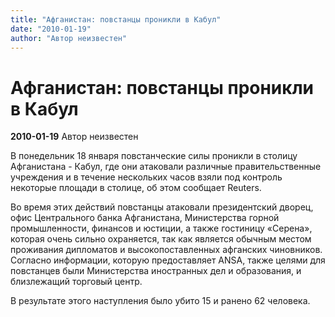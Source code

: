 ```yaml
---
title: "Афганистан: повстанцы проникли в Кабул"
date: "2010-01-19"
author: "Автор неизвестен"
---
```


# Афганистан: повстанцы проникли в Кабул

**2010-01-19** Автор неизвестен

В понедельник 18 января повстанческие силы проникли в столицу Афганистана - Кабул, где они атаковали различные правительственные учреждения и в течение нескольких часов взяли под контроль некоторые площади в столице, об этом сообщает Reuters.

Во время этих действий повстанцы атаковали президентский дворец, офис Центрального банка Афганистана, Министерства горной промышленности, финансов и юстиции, а также гостиницу «Серена», которая очень сильно охраняется, так как является обычным местом проживания дипломатов и высокопоставленных афганских чиновников. Согласно информации, которую предоставляет ANSA, также целями для повстанцев были Министерства иностранных дел и образования, и близлежащий торговый центр.

В результате этого наступления было убито 15 и ранено 62 человека.